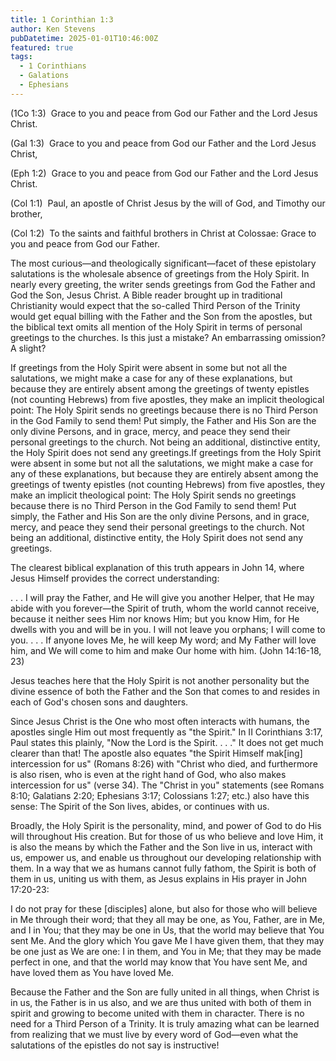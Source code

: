 ```yaml
---
title: 1 Corinthian 1:3
author: Ken Stevens
pubDatetime: 2025-01-01T10:46:00Z
featured: true
tags:
  - 1 Corinthians
  - Galations
  - Ephesians
---
```


(1Co 1:3)  Grace to you and peace from God our Father and the Lord Jesus Christ.

(Gal 1:3)  Grace to you and peace from God our Father and the Lord Jesus Christ,

(Eph 1:2)  Grace to you and peace from God our Father and the Lord Jesus Christ.

(Col 1:1)  Paul, an apostle of Christ Jesus by the will of God, and Timothy our brother,

(Col 1:2)  To the saints and faithful brothers in Christ at Colossae: Grace to you and peace 
from God our Father.


The most curious—and theologically significant—facet of these epistolary salutations is the 
wholesale absence of greetings from the Holy Spirit. In nearly every greeting, the writer sends 
greetings from God the Father and God the Son, Jesus Christ. A Bible reader brought up in 
traditional Christianity would expect that the so-called Third Person of the Trinity would 
get equal billing with the Father and the Son from the apostles, but the biblical text omits 
all mention of the Holy Spirit in terms of personal greetings to the churches. Is this just 
a mistake? An embarrassing omission? A slight?

If greetings from the Holy Spirit were absent in some but not all the salutations, we might make a case for any of these explanations, but because they are entirely absent among the greetings of twenty epistles (not counting Hebrews) from five apostles, they make an implicit theological point: The Holy Spirit sends no greetings because there is no Third Person in the God Family to send them! Put simply, the Father and His Son are the only divine Persons, and in grace, mercy, and peace they send their personal greetings to the church. Not being an additional, distinctive entity, the Holy Spirit does not send any greetings.If greetings from the Holy Spirit were absent in some but not all the salutations, we might make a case for any of these explanations, but because they are entirely absent among the greetings of twenty epistles (not counting Hebrews) from five apostles, they make an implicit theological point: The Holy Spirit sends no greetings because there is no Third Person in the God Family to send them! Put simply, the Father and His Son are the only divine Persons, and in grace, mercy, and peace they send their personal greetings to the church. Not being an additional, distinctive entity, the Holy Spirit does not send any greetings.

The clearest biblical explanation of this truth appears in John 14, where Jesus Himself provides the correct understanding:

  . . . I will pray the Father, and He will give you another Helper, that He may abide with you forever—the Spirit of truth, whom the world cannot receive, because it neither sees Him nor knows Him; but you know Him, for He dwells with you and will be in you. I will not leave you orphans; I will come to you. . . . If anyone loves Me, he will keep My word; and My Father will love him, and We will come to him and make Our home with him. (John 14:16-18, 23)

Jesus teaches here that the Holy Spirit is not another personality but the divine essence of both the Father and the Son that comes to and resides in each of God's chosen sons and daughters.

Since Jesus Christ is the One who most often interacts with humans, the apostles single Him out most frequently as "the Spirit." In II Corinthians 3:17, Paul states this plainly, "Now the Lord is the Spirit. . . ." It does not get much clearer than that! The apostle also equates "the Spirit Himself mak[ing] intercession for us" (Romans 8:26) with "Christ who died, and furthermore is also risen, who is even at the right hand of God, who also makes intercession for us" (verse 34). The "Christ in you" statements (see Romans 8:10; Galatians 2:20; Ephesians 3:17; Colossians 1:27; etc.) also have this sense: The Spirit of the Son lives, abides, or continues with us.

Broadly, the Holy Spirit is the personality, mind, and power of God to do His will throughout His creation. But for those of us who believe and love Him, it is also the means by which the Father and the Son live in us, interact with us, empower us, and enable us throughout our developing relationship with them. In a way that we as humans cannot fully fathom, the Spirit is both of them in us, uniting us with them, as Jesus explains in His prayer in John 17:20-23:

  I do not pray for these [disciples] alone, but also for those who will believe in Me through their word; that they all may be one, as You, Father, are in Me, and I in You; that they may be one in Us, that the world may believe that You sent Me. And the glory which You gave Me I have given them, that they may be one just as We are one: I in them, and You in Me; that they may be made perfect in one, and that the world may know that You have sent Me, and have loved them as You have loved Me.

Because the Father and the Son are fully united in all things, when Christ is in us, the Father is in us also, and we are thus united with both of them in spirit and growing to become united with them in character. There is no need for a Third Person of a Trinity. It is truly amazing what can be learned from realizing that we must live by every word of God—even what the salutations of the epistles do not say is instructive!


